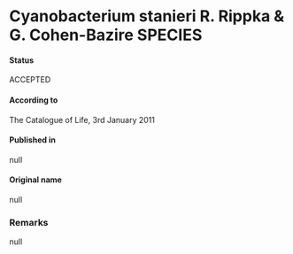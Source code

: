 # Cyanobacterium stanieri R. Rippka & G. Cohen-Bazire SPECIES

#### Status
ACCEPTED

#### According to
The Catalogue of Life, 3rd January 2011

#### Published in
null

#### Original name
null

### Remarks
null